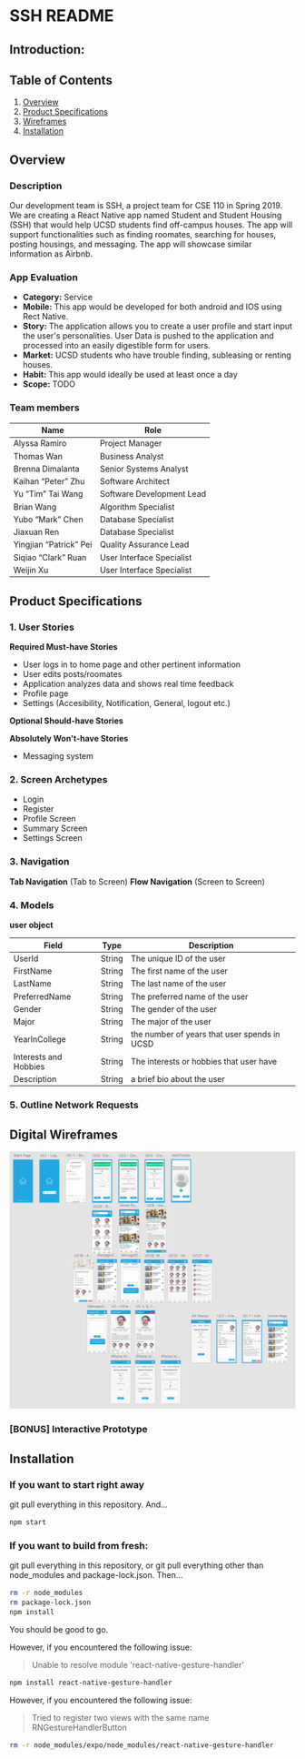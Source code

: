 # SSH README


## Introduction: 
## Table of Contents
1. [Overview](#Overview)
2. [Product Specifications](#Product-Specifications)
3. [Wireframes](#Digital-Wireframes)
4. [Installation](#Installation)
## Overview 
### Description
Our development team is SSH, a project team for CSE 110 in Spring 2019. We are creating a React Native app named Student and Student Housing (SSH) that would help UCSD students find off-campus houses. The app will support functionalities such as finding roomates, searching for houses, posting housings, and messaging. The app will showcase similar information as Airbnb.

### App Evaluation
- **Category:** Service
- **Mobile:** This app would be developed for both android and IOS using Rect Native. 
- **Story:** The application allows you to create a user profile and start input the user's personalities. User Data is pushed to the application and processed into an easily digestible form for users.
- **Market:** UCSD students who have trouble finding, subleasing or renting houses.
- **Habit:** This app would ideally be used at least once a day
- **Scope:** TODO

### Team members

| Name                   | Role                      |
|------------------------|---------------------------|
| Alyssa Ramiro          | Project Manager           |
| Thomas Wan             | Business Analyst          |
| Brenna Dimalanta       | Senior Systems Analyst    |
| Kaihan “Peter” Zhu     | Software Architect        |
| Yu “Tim” Tai Wang      | Software Development Lead |
| Brian Wang             | Algorithm Specialist      |
| Yubo “Mark” Chen       | Database Specialist       |
| Jiaxuan Ren            | Database Specialist       |
| Yingjian “Patrick” Pei | Quality Assurance Lead    |
| Siqiao “Clark” Ruan    | User Interface Specialist |
| Weijin Xu              | User Interface Specialist |


## Product Specifications
### 1. User Stories

**Required Must-have Stories**

* User logs in to home page and other pertinent information
* User edits posts/roomates
* Application analyzes data and shows real time feedback
* Profile page 
* Settings (Accesibility, Notification, General, logout etc.)

**Optional Should-have Stories**

**Absolutely Won't-have Stories**

* Messaging system

### 2. Screen Archetypes
* Login 
* Register 
* Profile Screen 
* Summary Screen
* Settings Screen

### 3. Navigation

**Tab Navigation** (Tab to Screen)
**Flow Navigation** (Screen to Screen)


### 4. Models

**user object**

| Field                 | Type    | Description                                  |
|-----------------------|---------|----------------------------------------------|
| UserId                | String  | The unique ID of the user                    |
| FirstName             | String  | The first name of the user                   |
| LastName              | String  | The last name of the user                    |
| PreferredName         | String  | The preferred name of the user               |
| Gender                | String  | The gender of the user                       |
| Major                 | String  | The major of the user                        |
| YearInCollege         | String  | the number of years that user spends in UCSD |
| Interests and Hobbies | String  | The interests or hobbies that user have      |
| Description           | String  | a brief bio about the user                   |

### 5. Outline Network Requests

## Digital Wireframes
![Alt text](/img_assets/Wireframes.png?raw=true "Wireframes")
### [BONUS] Interactive Prototype


## Installation

### If you want to start right away
git pull everything in this repository. And... 
```bash
npm start
```

### If you want to build from fresh: 
git pull everything in this repository, or git pull everything other than node_modules and package-lock.json. Then... 
```bash
rm -r node_modules
rm package-lock.json
npm install
```

You should be good to go. 

However, if you encountered the following issue: 

> Unable to resolve module 'react-native-gesture-handler'

```bash
npm install react-native-gesture-handler
```


However, if you encountered the following issue: 

> Tried to register two views with the same name RNGestureHandlerButton

```bash
rm -r node_modules/expo/node_modules/react-native-gesture-handler
```
